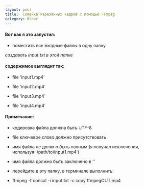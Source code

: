 ```yaml
---
layout: post
title:  Склейка нарезанных кадров с помощью FFmpeg
category: Other
---
```


#### Вот как я это запустил:

- поместить все входные файлы в одну папку

​*создавать input.txt в этой папке*

#### содержимое выглядит так:

- file 'input1.mp4'

- file 'input2.mp4'

- file 'input3.mp4'

- file 'input4.mp4'

#### Примечание:

-  кодировка файла должна быть UTF-8

-  file ключевое слово должно присутствовать

-  имя файла не должно быть полным (я получал исключения, используя '/path/to/input1.mp4')

-  имя файла должно быть заключено в ''

- перейдите в эту папку, в терминале выполнить:

- ffmpeg -f concat -i input.txt -c copy ffmpegOUT.mp4
